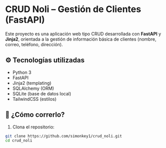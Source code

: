 # CRUD Noli – Gestión de Clientes (FastAPI)

Este proyecto es una aplicación web tipo CRUD desarrollada con **FastAPI** y **Jinja2**, orientada a la gestión de información básica de clientes (nombre, correo, teléfono, dirección).

## ⚙️ Tecnologías utilizadas

- Python 3
- FastAPI
- Jinja2 (templating)
- SQLAlchemy (ORM)
- SQLite (base de datos local)
- TailwindCSS (estilos)

## 🚀 ¿Cómo correrlo?

1. Clona el repositorio:
```bash
git clone https://github.com/simonkey1/crud_noli.git
cd crud_noli
